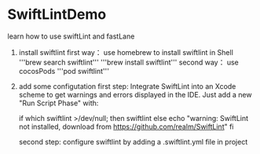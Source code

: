 # SwiftLintDemo
learn how to use swiftLint and fastLane

1. install swiftlint
        first way：
    use homebrew to install swiftlint in Shell
    '''brew search swiftlint'''
    '''brew install swiftlint'''
        second way：
    use cocosPods
    '''pod swiftlint'''

2. add some configutation
first step:
    Integrate SwiftLint into an Xcode scheme to get warnings and errors displayed in the IDE. Just add a new "Run Script Phase" with:

    if which swiftlint >/dev/null; then
        swiftlint
    else
        echo "warning: SwiftLint not installed, download from https://github.com/realm/SwiftLint"
    fi
    
    second step:
    configure swiftlint by adding a .swiftlint.yml file in project
    
